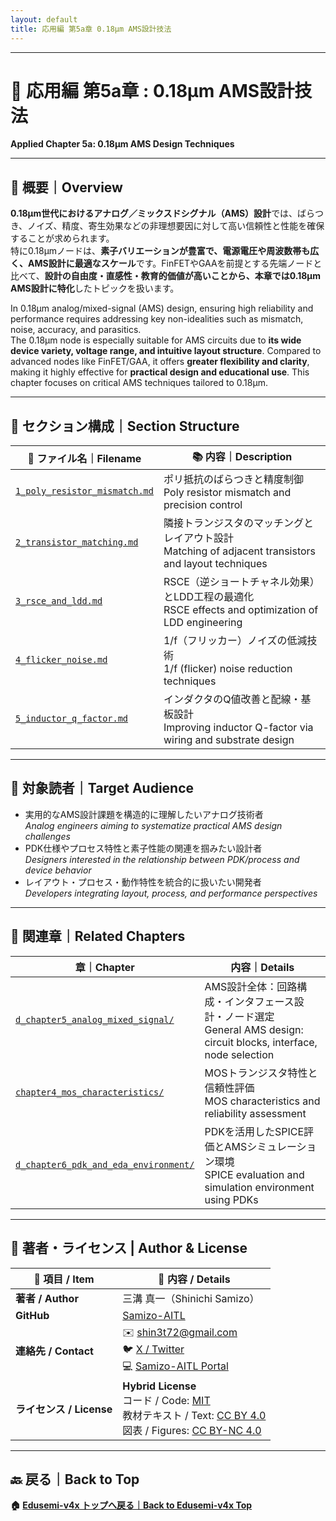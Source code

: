 ```yaml
---
layout: default
title: 応用編 第5a章 0.18μm AMS設計技法
---
```


---

# 🧩 応用編 第5a章 : 0.18μm AMS設計技法  
**Applied Chapter 5a: 0.18μm AMS Design Techniques**

---

## 📘 概要｜Overview

**0.18μm世代におけるアナログ／ミックスドシグナル（AMS）設計**では、ばらつき、ノイズ、精度、寄生効果などの非理想要因に対して高い信頼性と性能を確保することが求められます。  
特に0.18μmノードは、**素子バリエーションが豊富で、電源電圧や周波数帯も広く、AMS設計に最適なスケール**です。FinFETやGAAを前提とする先端ノードと比べて、**設計の自由度・直感性・教育的価値が高いことから、本章では0.18μm AMS設計に特化**したトピックを扱います。

In 0.18μm analog/mixed-signal (AMS) design, ensuring high reliability and performance requires addressing key non-idealities such as mismatch, noise, accuracy, and parasitics.  
The 0.18μm node is especially suitable for AMS circuits due to **its wide device variety, voltage range, and intuitive layout structure**. Compared to advanced nodes like FinFET/GAA, it offers **greater flexibility and clarity**, making it highly effective for **practical design and educational use**. This chapter focuses on critical AMS techniques tailored to 0.18μm.

---

## 📂 セクション構成｜Section Structure

| 📄 **ファイル名｜Filename** | 📚 **内容｜Description** |
|----------------------------|--------------------------|
| [`1_poly_resistor_mismatch.md`](./1_poly_resistor_mismatch.md) | ポリ抵抗のばらつきと精度制御<br>Poly resistor mismatch and precision control |
| [`2_transistor_matching.md`](./2_transistor_matching.md) | 隣接トランジスタのマッチングとレイアウト設計<br>Matching of adjacent transistors and layout techniques |
| [`3_rsce_and_ldd.md`](./3_rsce_and_ldd.md) | RSCE（逆ショートチャネル効果）とLDD工程の最適化<br>RSCE effects and optimization of LDD engineering |
| [`4_flicker_noise.md`](./4_flicker_noise.md) | 1/f（フリッカー）ノイズの低減技術<br>1/f (flicker) noise reduction techniques |
| [`5_inductor_q_factor.md`](./5_inductor_q_factor.md) | インダクタのQ値改善と配線・基板設計<br>Improving inductor Q-factor via wiring and substrate design |

---

## 🎯 対象読者｜Target Audience

- 実用的なAMS設計課題を構造的に理解したいアナログ技術者  
  *Analog engineers aiming to systematize practical AMS design challenges*
- PDK仕様やプロセス特性と素子性能の関連を掴みたい設計者  
  *Designers interested in the relationship between PDK/process and device behavior*
- レイアウト・プロセス・動作特性を統合的に扱いたい開発者  
  *Developers integrating layout, process, and performance perspectives*

---

## 🔗 関連章｜Related Chapters

| 章｜Chapter | 内容｜Details |
|-------------|----------------|
| [`d_chapter5_analog_mixed_signal/`](../d_chapter5_analog_mixed_signal/) | AMS設計全体：回路構成・インタフェース設計・ノード選定<br>General AMS design: circuit blocks, interface, node selection |
| [`chapter4_mos_characteristics/`](../chapter4_mos_characteristics/) | MOSトランジスタ特性と信頼性評価<br>MOS characteristics and reliability assessment |
| [`d_chapter6_pdk_and_eda_environment/`](../d_chapter6_pdk_and_eda_environment/) | PDKを活用したSPICE評価とAMSシミュレーション環境<br>SPICE evaluation and simulation environment using PDKs |

---

## 👤 **著者・ライセンス | Author & License**

| 📌 項目 / Item | 📄 内容 / Details |
|------|------|
| **著者 / Author** | 三溝 真一（Shinichi Samizo） |
| **GitHub** | [Samizo-AITL](https://github.com/Samizo-AITL) |
| **連絡先 / Contact** | ✉️ [shin3t72@gmail.com](mailto:shin3t72@gmail.com)<br>🐦 [X / Twitter](https://x.com/shin3t72)<br>💻 [Samizo-AITL Portal](https://samizo-aitl.github.io/) |
| **ライセンス / License** | **Hybrid License**<br>コード / Code: [MIT](https://opensource.org/licenses/MIT)<br>教材テキスト / Text: [CC BY 4.0](https://creativecommons.org/licenses/by/4.0/)<br>図表 / Figures: [CC BY-NC 4.0](https://creativecommons.org/licenses/by-nc/4.0/) |

---

## 🔙 戻る｜Back to Top
**🏠 [Edusemi-v4x トップへ戻る｜Back to Edusemi-v4x Top](../README.md)**
